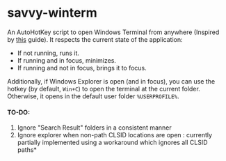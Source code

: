 # savvy-winterm

An AutoHotKey script to open Windows Terminal from anywhere (Inspired by [this](https://blog.danskingdom.com/Bring-up-the-Windows-Terminal-in-a-keystroke/) guide). It respects the current state of the application:
 - If not running, runs it.
 - If running and in focus, minimizes.
 - If running and not in focus, brings it to focus.

Additionally, if Windows Explorer is open (and in focus), you can use the hotkey (by default, `Win+C`) to open the terminal at the current folder. Otherwise, it opens in the default user folder `%USERPROFILE%`.

#### TO-DO:
1. Ignore "Search Result" folders in a consistent manner
2. Ignore explorer when non-path CLSID locations are open : currently partially implemented using a workaround which ignores all CLSID paths*